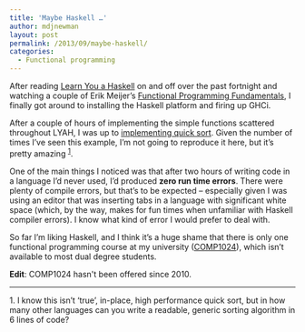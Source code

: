 ```yaml
---
title: 'Maybe Haskell …'
author: mdjnewman
layout: post
permalink: /2013/09/maybe-haskell/
categories:
  - Functional programming
---
```

After reading [Learn You a Haskell][1] on and off over the past fortnight and watching a couple of Erik Meijer’s [Functional Programming Fundamentals][2],
I finally got around to installing the Haskell platform and firing up GHCi.

After a couple of hours of implementing the simple functions scattered throughout LYAH, I was up to [implementing quick sort][3].
Given the number of times I’ve seen this example, I’m not going to reproduce it here, but it’s pretty amazing <sup>[1](#f1)</sup>.

One of the main things I noticed was that after two hours of writing code in a language I’d never used, I’d produced
**zero run time errors**. There were plenty of compile errors, but that’s to be expected – especially given I was
using an editor that was inserting tabs in a language with significant white space (which, by the way, makes for fun
times when unfamiliar with Haskell compiler errors). I know what kind of error I would prefer to deal with.

So far I’m liking Haskell, and I think it’s a huge shame that there is only one functional programming course at
my university ([COMP1024][4]), which isn’t available to most dual degree students.

**Edit**: COMP1024 hasn't been offered since 2010.

* * *

<a name="f1"></a>1. I know this isn’t ‘true’, in-place, high performance quick sort, but in how many other languages can you write a readable, generic sorting algorithm in 6 lines of code?

 [1]: http://learnyouahaskell.com/ "Learn You a Haskell"
 [2]: http://channel9.msdn.com/Series/C9-Lectures-Erik-Meijer-Functional-Programming-Fundamentals "Erik Meijer - Functional Programming Fundamentals"
 [3]: http://learnyouahaskell.com/recursion#quick-sort "Learn You a Haskell - Recursion"
 [4]: http://www.uq.edu.au/study/course.html?course_code=COMP1024 "Conceptual Foundations of Computer Programming (COMP1024)"